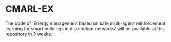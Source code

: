 # CMARL-EX
The code of 'Energy management based on safe multi-agent reinforcement learning for smart buildings in distribution networks' will be available at this repository in 3 weeks.
